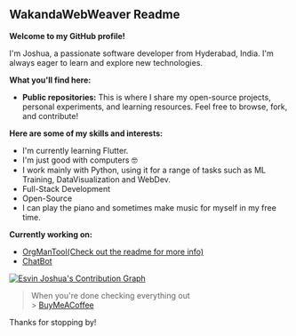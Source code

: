 ## WakandaWebWeaver Readme

**Welcome to my GitHub profile!**

I'm Joshua, a passionate software developer from Hyderabad, India. I'm always eager to learn and explore new technologies.

**What you'll find here:**

- **Public repositories:** This is where I share my open-source projects, personal experiments, and learning resources. Feel free to browse, fork, and contribute!

**Here are some of my skills and interests:**

- I'm currently learning Flutter.
- I'm just good with computers 🤓
- I work mainly with Python, using it for a range of tasks such as ML Training, DataVisualization and WebDev.
- Full-Stack Development
- Open-Source
- I can play the piano and sometimes make music for myself in my free time.

**Currently working on:**

- [OrgManTool(Check out the readme for more info)](https://github.com/wakandawebweaver/Organisation-Management-Tool)
- [ChatBot](https://github.com/wakandawebweaver/Chatbot-using-TensorFlow-and-Custom-Wikipedia-Scraped-Dataset)

[![Esvin Joshua's Contribution Graph](https://github-readme-activity-graph.vercel.app/graph?username=wakandawebweaver&theme=xcode)](https://github.com/wakandawebweaver/github-readme-activity-graph)

> When you're done checking everything out <br> > [BuyMeACoffee](https://www.buymeacoffee.com/joshuaesvin)

Thanks for stopping by!

